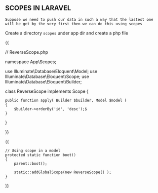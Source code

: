 ##                            SCOPES IN LARAVEL

`Suppose we need to push our data in such a way that the lastest one will be get by the very first then we can do this using scopes`

Create a directory `scopes` under app dir and create a php file

{{

// ReverseScope.php

namespace App\Scopes;

use Illuminate\Database\Eloquent\Model;
use Illuminate\Database\Eloquent\Scope;
use Illuminate\Database\Eloquent\Builder;

class ReverseScope implements Scope
{

    public function apply( Builder $builder, Model $model )
    {
        $builder->orderBy('id', 'desc');$
    }

}

}}

{{

    // Using scope in a model
    protected static function boot()
    {
        parent::boot();

        static::addGlobalScope(new ReverseScope() );
    }

}}